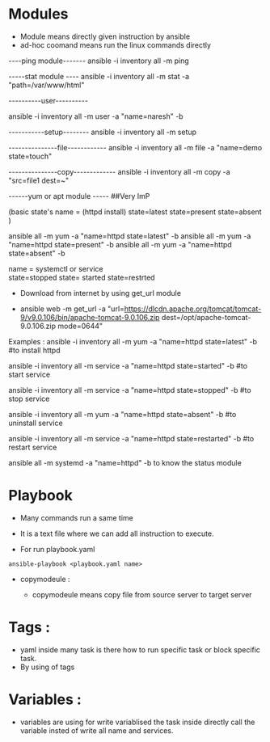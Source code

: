 # Modules 

- Module means directly given instruction by ansible 
- ad-hoc coomand means run the linux commands directly 



----ping module-------
ansible -i inventory all -m ping 

-----stat module ----
ansible -i inventory all -m stat -a "path=/var/www/html"

----------user----------

ansible -i inventory all -m user -a "name=naresh" -b

-----------setup--------
ansible -i inventory all -m setup

---------------file------------
ansible -i inventory all -m file -a "name=demo state=touch"

---------------copy-------------
ansible -i inventory all -m copy -a "src=file1  dest=~"


------yum or apt module ----- ##Very ImP

(basic state's
name = (httpd install)
               state=latest
               state=present
               state=absent )

ansible all -m yum -a "name=httpd state=latest" -b
ansible all -m yum -a "name=httpd state=present" -b
ansible all -m yum -a "name=httpd state=absent" -b

name = systemctl or service              
               state=stopped
               state= started
               state=restrted

- Download from internet by using get_url module 

- ansible web -m get_url -a "url=https://dlcdn.apache.org/tomcat/tomcat-9/v9.0.106/bin/apache-tomcat-9.0.106.zip dest=/opt/apache-tomcat-9.0.106.zip mode=0644"

               


Examples :
ansible -i inventory all -m yum -a "name=httpd state=latest" -b     #to install httpd

ansible -i inventory all -m service -a "name=httpd state=started" -b     #to start service

ansible -i inventory all -m service -a "name=httpd state=stopped" -b     #to stop service

ansible -i inventory all -m yum -a "name=httpd state=absent" -b     #to uninstall service

ansible -i inventory all -m service -a "name=httpd state=restarted" -b     #to restart service

ansible all -m systemd -a "name=httpd" -b  to know the status module


# Playbook

- Many commands run a same time 
- It is a text file where we can add all instruction to execute.

- For run playbook.yaml 

```
ansible-playbook <playbook.yaml name> 
```

- copymodeule : 

  - copymodeule means copy file from source server to target server 

# Tags :

  - yaml inside many task is there how to run specific task or block specific task.
  - By using of tags

# Variables : 

  - variables are using for write variablised the task inside directly call the variable insted of write all name and services.